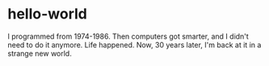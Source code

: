 # hello-world
I programmed from 1974-1986. Then computers got smarter, and I didn't need to do it anymore. Life happened. Now, 30 years later, I'm back at it in a strange new world. 
